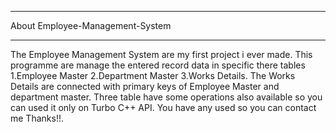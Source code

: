 *********************************
About Employee-Management-System
*********************************
The Employee Management System are my first project i ever made. This programme are manage the entered record data in specific there tables 1.Employee Master 2.Department Master 3.Works Details. The Works Details are connected with primary keys of Employee Master and department master. Three table have some operations also available so you can used it only on Turbo C++ API. You have any used so you can contact me Thanks!!. 
